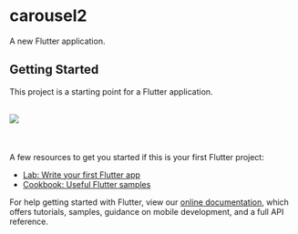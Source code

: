 # carousel2

A new Flutter application.

## Getting Started

This project is a starting point for a Flutter application.

<br />
<img src='assets/working.gif'>
<br />
<br />
<br />
<br />
A few resources to get you started if this is your first Flutter project:

- [Lab: Write your first Flutter app](https://flutter.dev/docs/get-started/codelab)
- [Cookbook: Useful Flutter samples](https://flutter.dev/docs/cookbook)

For help getting started with Flutter, view our
[online documentation](https://flutter.dev/docs), which offers tutorials,
samples, guidance on mobile development, and a full API reference.
